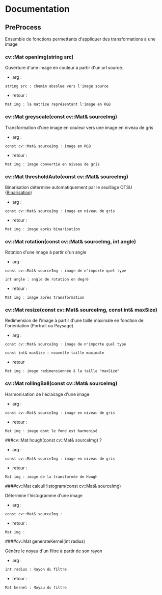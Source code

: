 # Documentation

## PreProcess

Ensemble de fonctions permettants d'appliquer des transformations à une image


### cv::Mat openImg(string src)

Ouverture d'une image en couleur à partir d'un url source.
- arg : 

    
`string src : chemin absolue vers l'image source`  

- retour :

`Mat img : la matrice représentant l'image en RGB`
    
  
### cv::Mat greyscale(const cv::Mat& sourceImg)

Transformation d'une image en couleur vers une image en niveau de gris
- arg :


`const cv::Mat& sourceImg : image en RGB`

- retour :

`Mat img : image convertie en niveau de gris`
    
 
### cv::Mat thresholdAuto(const cv::Mat& sourceImg)

Binarisation détermine automatiquement par le seuillage OTSU ([Binarisation](https://sites.google.com/site/lizantchristopher/services/binarisation-1))
- arg :


`const cv::Mat& sourceImg : image en niveau de gris` 
- retour :

`Mat img : image après binarisation`
    
    
    
### cv::Mat rotation(const cv::Mat& sourceImg, int angle)

Rotation d'une image à partir d'un angle
- arg :


`const cv::Mat& sourceImg : image de n'importe quel type`
  
`int angle : angle de rotation en degré`

- retour :

    
`Mat img : image après transformation`



### cv::Mat resize(const cv::Mat& sourceImg, const int& maxSize)


Redimension de l'image à partir d'une taille maximale en fonction de l'orientation (Portrait ou Paysage)

- arg :

`const cv::Mat& sourceImg : image de n'importe quel type`
  
`const int& maxSize : nouvelle taille maximale`

- retour

`Mat img : image redimensionnée à la taille "maxSize"`    
    
### cv::Mat rollingBall(const cv::Mat& sourceImg)

Harmonisation de l'éclairage d'une image
- arg :

`const cv::Mat& sourceImg : image en niveau de gris`

- retour :

`Mat img : image dont le fond est harmonisé`
    
    
###cv::Mat hough(const cv::Mat& sourceImg)
?
- arg :

`const cv::Mat& sourceImg : image en niveau de gris`

- retour :

`Mat img : image de la transformée de Hough`
    
####cv::Mat calculHistogram(const cv::Mat& sourceImg)



Détermine l'histogramme d'une image
- arg :

`const cv::Mat& sourceImg : `

- retour :

`Mat img :`




####cv::Mat generateKernel(int radius)



Génère le noyau d'un filtre à partir de son rayon
- arg :

`int radius : Rayon du filtre`

- retour :
    
`Mat kernel : Noyau du filtre`